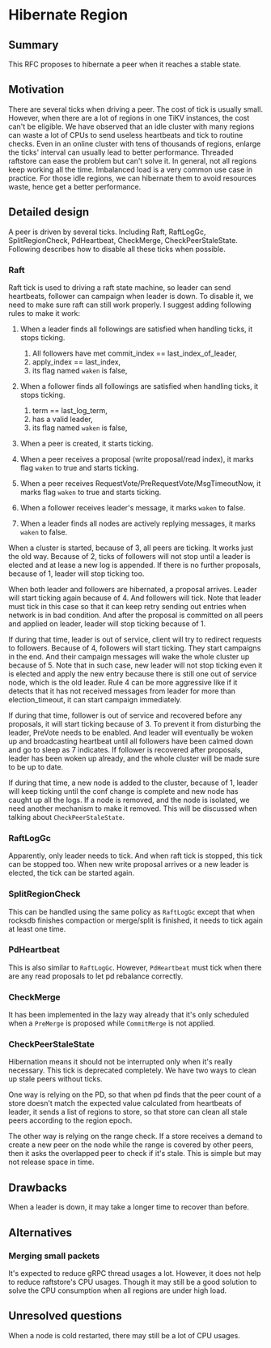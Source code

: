 # Hibernate Region

## Summary

This RFC proposes to hibernate a peer when it reaches a stable state.

## Motivation

There are several ticks when driving a peer. The cost of tick is usually
small. However, when there are a lot of regions in one TiKV instances, the
cost can't be eligible. We have observed that an idle cluster with many
regions can waste a lot of CPUs to send useless heartbeats and tick to routine
checks. Even in an online cluster with tens of thousands of regions, enlarge
the ticks' interval can usually lead to better performance. Threaded raftstore
can ease the problem but can't solve it. In general, not all regions keep
working all the time. Imbalanced load is a very common use case in practice.
For those idle regions, we can hibernate them to avoid resources waste, hence
get a better performance.

## Detailed design

A peer is driven by several ticks. Including Raft, RaftLogGc,
SplitRegionCheck, PdHeartbeat, CheckMerge, CheckPeerStaleState.
Following describes how to disable all these ticks when possible.

### Raft

Raft tick is used to driving a raft state machine, so leader can send
heartbeats, follower can campaign when leader is down. To disable it, we need
to make sure raft can still work properly. I suggest adding following rules to
make it work:

1. When a leader finds all followings are satisfied when handling ticks,
it stops ticking.

    1) All followers have met commit_index == last_index_of_leader,
    2) apply_index == last_index,
    3) its flag named `waken` is false,

2. When a follower finds all followings are satisfied when handling ticks,
it stops ticking.

    1) term == last_log_term,
    2) has a valid leader,
    3) its flag named `waken` is false,

3. When a peer is created, it starts ticking.
4. When a peer receives a proposal (write proposal/read index), it marks flag
`waken` to true and starts ticking.
5. When a peer receives RequestVote/PreRequestVote/MsgTimeoutNow, it marks
flag `waken` to true and starts ticking.
6. When a follower receives leader's message, it marks `waken` to false.
7. When a leader finds all nodes are actively replying messages, it marks
`waken` to false.

When a cluster is started, because of 3, all peers are ticking. It works
just the old way. Because of 2, ticks of followers will not stop until a
leader is elected and at lease a new log is appended. If there is no further
proposals, because of 1, leader will stop ticking too.

When both leader and followers are hibernated, a proposal arrives. Leader will
start ticking again because of 4. And followers will tick. Note that leader
must tick in this case so that it can keep retry sending out entries when
network is in bad condition. And after the proposal is committed on all peers
and applied on leader, leader will stop ticking because of 1.

If during that time, leader is out of service, client will try to redirect
requests to followers. Because of 4, followers will start ticking. They start
campaigns in the end. And their campaign messages will wake the whole cluster
up because of 5. Note that in such case, new leader will not stop ticking even
it is elected and apply the new entry because there is still one out of service
node, which is the old leader. Rule 4 can be more aggressive like if it detects
that it has not received messages from leader for more than election_timeout,
it can start campaign immediately.

If during that time, follower is out of service and recovered before any
proposals, it will start ticking because of 3. To prevent it from disturbing
the leader, PreVote needs to be enabled. And leader will eventually be woken
up and broadcasting heartbeat until all followers have been calmed down and go
to sleep as 7 indicates. If follower is recovered after proposals, leader has
been woken up already, and the whole cluster will be made sure to be up to
date.

If during that time, a new node is added to the cluster, because of 1, leader
will keep ticking until the conf change is complete and new node has caught up
all the logs. If a node is removed, and the node is isolated, we need another
mechanism to make it removed. This will be discussed when talking about
`CheckPeerStaleState`.

### RaftLogGc

Apparently, only leader needs to tick. And when raft tick is stopped, this
tick can be stopped too. When new write proposal arrives or a new leader
is elected, the tick can be started again.

### SplitRegionCheck

This can be handled using the same policy as `RaftLogGc` except that when
rocksdb finishes compaction or merge/split is finished, it needs to tick again
at least one time.

### PdHeartbeat

This is also similar to `RaftLogGc`. However, `PdHeartbeat` must tick when
there are any read proposals to let pd rebalance correctly.

### CheckMerge

It has been implemented in the lazy way already that it's only scheduled when
a `PreMerge` is proposed while `CommitMerge` is not applied.

### CheckPeerStaleState

Hibernation means it should not be interrupted only when it's really
necessary. This tick is deprecated completely. We have two ways to clean up
stale peers without ticks.

One way is relying on the PD, so that when pd finds that the peer count of a
store doesn't match the expected value calculated from heartbeats of leader,
it sends a list of regions to store, so that store can clean all stale peers
according to the region epoch.

The other way is relying on the range check. If a store receives a demand to
create a new peer on the node while the range is covered by other peers, then
it asks the overlapped peer to check if it's stale. This is simple but may not
release space in time.

## Drawbacks

When a leader is down, it may take a longer time to recover than before.

## Alternatives

### Merging small packets

It's expected to reduce gRPC thread usages a lot. However, it does not help to
reduce raftstore's CPU usages. Though it may still be a good solution to solve
the CPU consumption when all regions are under high load.

## Unresolved questions

When a node is cold restarted, there may still be a lot of CPU usages.
